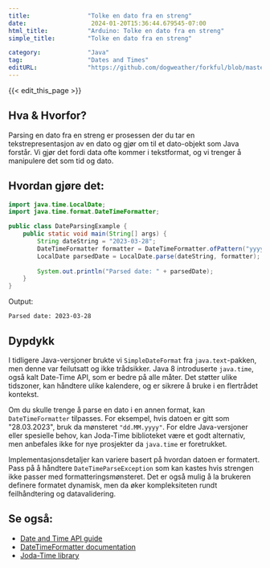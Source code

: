 ```yaml
---
title:                "Tolke en dato fra en streng"
date:                  2024-01-20T15:36:44.679545-07:00
html_title:           "Arduino: Tolke en dato fra en streng"
simple_title:         "Tolke en dato fra en streng"

category:             "Java"
tag:                  "Dates and Times"
editURL:              "https://github.com/dogweather/forkful/blob/master/content/no/java/parsing-a-date-from-a-string.md"
---
```


{{< edit_this_page >}}

## Hva & Hvorfor?
Parsing en dato fra en streng er prosessen der du tar en tekstrepresentasjon av en dato og gjør om til et dato-objekt som Java forstår. Vi gjør det fordi data ofte kommer i tekstformat, og vi trenger å manipulere det som tid og dato.

## Hvordan gjøre det:
```Java
import java.time.LocalDate;
import java.time.format.DateTimeFormatter;

public class DateParsingExample {
    public static void main(String[] args) {
        String dateString = "2023-03-28";
        DateTimeFormatter formatter = DateTimeFormatter.ofPattern("yyyy-MM-dd");
        LocalDate parsedDate = LocalDate.parse(dateString, formatter);
        
        System.out.println("Parsed date: " + parsedDate);
    }
}
```
Output:
```
Parsed date: 2023-03-28
```

## Dypdykk
I tidligere Java-versjoner brukte vi `SimpleDateFormat` fra `java.text`-pakken, men denne var feilutsatt og ikke trådsikker. Java 8 introduserte `java.time`, også kalt Date-Time API, som er bedre på alle måter. Det støtter ulike tidszoner, kan håndtere ulike kalendere, og er sikrere å bruke i en flertrådet kontekst.

Om du skulle trenge å parse en dato i en annen format, kan `DateTimeFormatter` tilpasses. For eksempel, hvis datoen er gitt som "28.03.2023", bruk da mønsteret `"dd.MM.yyyy"`. For eldre Java-versjoner eller spesielle behov, kan Joda-Time biblioteket være et godt alternativ, men anbefales ikke for nye prosjekter da `java.time` er foretrukket.

Implementasjonsdetaljer kan variere basert på hvordan datoen er formatert. Pass på å håndtere `DateTimeParseException` som kan kastes hvis strengen ikke passer med formatteringsmønsteret. Det er også mulig å la brukeren definere formatet dynamisk, men da øker kompleksiteten rundt feilhåndtering og datavalidering.

## Se også:
- [Date and Time API guide](https://docs.oracle.com/javase/tutorial/datetime/)
- [DateTimeFormatter documentation](https://docs.oracle.com/javase/8/docs/api/java/time/format/DateTimeFormatter.html)
- [Joda-Time library](https://www.joda.org/joda-time/)
